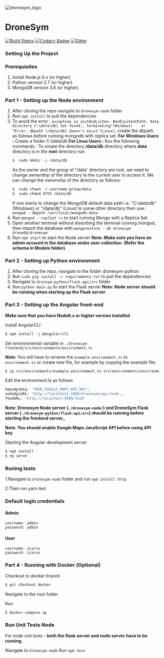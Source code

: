![dronesym_logo](https://user-images.githubusercontent.com/17242746/47440055-18d8e280-d7cb-11e8-984c-8a495e281275.png)

# DroneSym

[![Build Status](https://travis-ci.org/scorelab/DroneSym.svg?branch=develop)](https://travis-ci.org/scorelab/DroneSym)
[![Codacy Badge](https://api.codacy.com/project/badge/Grade/f21c3a60c4ec4c0caaf4ebdf60df0b26)](https://www.codacy.com/app/hcktheheaven/DroneSym?utm_source=github.com&utm_medium=referral&utm_content=scorelab/DroneSym&utm_campaign=Badge_Grade)
[![Gitter](https://img.shields.io/gitter/room/nwjs/nw.js.svg)](https://gitter.im/scorelab/DroneSym)

### Setting Up the Project

### Prerequisites

1. Install Node.js 6.x (or higher)
2. Python version 2.7 (or higher)
3. MongoDB version 3.6 (or higher)

### Part 1 - Setting up the Node environment

1. After cloning the repo navigate to `dronesym-node` folder
2. Run `npm install` to pull the dependencies
3. To avoid the error : `exception in initAndListen: NonExistentPath: Data directory C:\data\db\ not found., terminating"(Windows)    or "Error: dbpath (/data/db) doesn't exist"(Linux)`, create the dbpath as follows before running mongodb with replica set.
**For Windows Users :**
  Create a folder C:\data\db
**For Linux Users :**
Run the following commands :
    To create the directory **/data/db** directory where **data** directory is in the **root** directory run:
    ```sh
    $  sudo mkdir -p /data/db
    ```
    As the owner and the group of '/data' directory are root, we need to change ownership of the directory to the current user to access it.
    We can change the ownership of the directory as follows:
    ```sh
    $  sudo chown -R username:group/data
    $  sudo chmod 0755 /data/db
    ```
    If one wants to change the MongoDB default data path i.e. "C:\data\db" (Windows) or "/data/db" (Linux) to some other directory then use:
    `mongod --dbpath /usr/local/mongodb-data`
4. Run `mongod --replSet rs` to start running Mongo with a Replica Set.
5. Open another terminal without disturbing the terminal running mongod, then import the database with `mongorestore --db dronesym dronedb/dronesym`
6. Run `npm start` to start the Node server
**Note: Make sure you have an admin account in the database under user collection. (Refer the schema in Models folder)**

### Part 2 - Setting up Python environment

1. After cloning the repo, navigate to the folder dronesym-python
2. Run `sudo pip install -r requirements.txt` to pull the dependencies
3. Navigate to `dronsym-python/flask-api/src` folder
4. Run `python main.py` to start the Flask server
   **Note: Node server should be running when starting up the Flask server**

### Part 3 - Setting up the Angular front-end

**Make sure that you have Node6.x or higher version installed**

Install AngularCLI

```sh
$ npm install -g @angular/cli
```

Set environmental variable in `./dronesym-frontend/src/environments/environment.ts`

**_Note:_** You will have to rename the `example.environment.ts` to `environment.ts` or create new file, for example by copying the example file:

```sh
$ cp src/environments/example.environment.ts src/environments/environment.ts`
```
Edit the environment.ts as follows
```sh
mapsApiKey: 'YOUR_GOOGLE_MAPS_API_KEY',
nodeApiURL: 'http://localhost:3000/dronesym/api/node',
feedURL: 'http://localhost:3000/feed'
```

**Note: Dronesym Node server (`./dronesym-node/`) and DroneSym Flask server (`./dronesym-python/flask-api/src`) should be running before starting the frontend server\_**

**Note: You should enable Google Maps JavaScript API before using API key**

Starting the Angular development server

```sh
$ npm install
$ ng serve
```
### Runing tests
1.Navigate to `dronesym-node` folder and run `npm install http`

2.Then run yarn test

### Default login credentials

#### Admin

```
username: admin
password: admin
```

#### User

```
username: icarus
password: icarus
```

### Part 4 - Running with Docker (Optional)

Checkout to docker branch

```sh
$ git checkout docker
```

Navigate to the root folder

Run

```sh
$ docker-compose up
```

### Run Unit Tests Node

For node unit tests - **both the flask server and node server have to be running.**

Navigate to `dronesym-node`
Run `npm test`